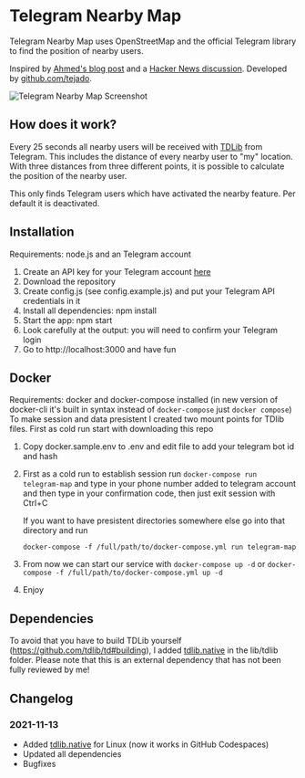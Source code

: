 # Telegram Nearby Map

Telegram Nearby Map uses OpenStreetMap and the official Telegram library to find the position of nearby users.

Inspired by [Ahmed's blog post](https://blog.ahmed.nyc/2021/01/if-you-use-this-feature-on-telegram.html) and a [Hacker News discussion](https://news.ycombinator.com/item?id=25641399).
Developed by [github.com/tejado](https://github.com/tejado).

<img src=".github/telegram-nearby-map-small.png" alt="Telegram Nearby Map Screenshot">  

## How does it work?
Every 25 seconds all nearby users will be received with [TDLib](https://core.telegram.org/tdlib) from Telegram. This includes the distance of every nearby user to "my" location. With three distances from three different points, it is possible to calculate the position of the nearby user.

This only finds Telegram users which have activated the nearby feature. Per default it is deactivated.

## Installation

Requirements: node.js and an Telegram account

1. Create an API key for your Telegram account [here](https://my.telegram.org)
2. Download the repository
3. Create config.js (see config.example.js) and put your Telegram API credentials in it
4. Install all dependencies: npm install
5. Start the app: npm start
6. Look carefully at the output: you will need to confirm your Telegram login
7. Go to http://localhost:3000 and have fun

## Docker

Requirements: docker and docker-compose installed (in new version of docker-cli it's built in syntax instead of `docker-compose` just `docker compose`)
To make session and data presistent I created two mount points for TDlib files. First as cold run start with downloading this repo

1. Copy docker.sample.env to .env and edit file to add your telegram bot id and hash
2. First as a cold run to establish session run `docker-compose run telegram-map` and type in your phone number added to telegram account and then type in your confirmation code, then just exit session with Ctrl+C

    If you want to have presistent directories somewhere else go into that directory and run 
    
    ```docker-compose -f /full/path/to/docker-compose.yml run telegram-map```

3. From now we can start our service with `docker-compose up -d` or `docker-compose -f /full/path/to/docker-compose.yml up -d`
4. Enjoy

## Dependencies
To avoid that you have to build TDLib yourself (https://github.com/tdlib/td#building), I added [tdlib.native](https://github.com/ForNeVeR/tdlib.native/releases) in the lib/tdlib folder. Please note that this is an external dependency that has not been fully reviewed by me!

## Changelog

### 2021-11-13
- Added [tdlib.native](https://github.com/ForNeVeR/tdlib.native/releases) for Linux (now it works in GitHub Codespaces)
- Updated all dependencies
- Bugfixes
